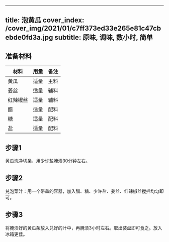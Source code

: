 
---
title: 泡黄瓜
cover_index: /cover_img/2021/01/c7ff373ed33e265e81c47cbebde0fd3a.jpg
subtitle: 原味, 调味, 数小时, 简单
---

## 准备材料

| 材料     | 用量 | 备注|
| ------- | ----- | --- |
| 黄瓜 | 适量| 主料 |
| 姜丝 | 适量| 辅料 |
| 红辣椒丝 | 适量| 辅料 |
| 醋 | 适量| 配料 |
| 糖 | 适量| 配料 |
| 盐 | 适量| 配料 |

## 步骤1

黄瓜洗净切条，用少许盐腌渍30分钟左右。

## 步骤2

兑泡菜汁：用一个带盖的容器，加入醋、糖、少许盐、姜丝、红辣椒丝搅拌均匀即可。

## 步骤3

将腌渍好的黄瓜条放入兑好的汁中，再腌渍3小时左右。取出装盘即可食之。放入冰箱更佳。

